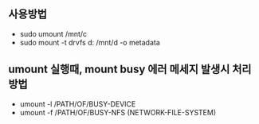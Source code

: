 ## 사용방법
- sudo umount /mnt/c
- sudo mount -t drvfs d: /mnt/d -o metadata 

## umount 실행때, mount busy 에러 메세지 발생시 처리방법 
- umount -l /PATH/OF/BUSY-DEVICE
- umount -f /PATH/OF/BUSY-NFS (NETWORK-FILE-SYSTEM)
